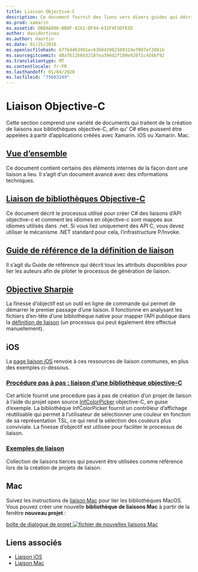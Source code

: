 ```yaml
---
title: Liaison Objective-C
description: Ce document fournit des liens vers divers guides qui décrivent comment C# créer des liaisons au code Objective-C, ce qui permet aux développeurs d’utiliser des bibliothèques prêtes à l’emploi dans les applications Xamarin.
ms.prod: xamarin
ms.assetid: DBBAA086-BB0F-8161-DF44-632F4F5DFE5D
author: davidortinau
ms.author: daortin
ms.date: 01/25/2016
ms.openlocfilehash: b7764d63991ec636043982509319e7097ef2091b
ms.sourcegitcommit: d8af612b6b3218fea396d2f180e92071c4d4bf92
ms.translationtype: MT
ms.contentlocale: fr-FR
ms.lasthandoff: 01/04/2020
ms.locfileid: "75663249"
---
```

# <a name="binding-objective-c"></a>Liaison Objective-C

Cette section comprend une variété de documents qui traitent de la création de liaisons aux bibliothèques objective-C, afin qu' C# elles puissent être appelées à partir d’applications créées avec Xamarin. iOS ou Xamarin. Mac.

## <a name="overviewcross-platformmaciosbindingoverviewmd"></a>[Vue d’ensemble](~/cross-platform/macios/binding/overview.md)

Ce document contient certains des éléments internes de la façon dont une liaison a lieu. Il s’agit d’un document avancé avec des informations techniques.

## <a name="binding-objective-c-librariescross-platformmaciosbindingobjective-c-librariesmd"></a>[Liaison de bibliothèques Objective-C](~/cross-platform/macios/binding/objective-c-libraries.md)

Ce document décrit le processus utilisé pour créer C# des liaisons d’API objective-c et comment les idiomes en objective-c sont mappés aux idiomes utilisés dans .net.
Si vous liez uniquement des API C, vous devez utiliser le mécanisme .NET standard pour cela, l’infrastructure P/Invoke.

## <a name="binding-definition-reference-guidecross-platformmaciosbindingbinding-types-referencemd"></a>[Guide de référence de la définition de liaison](~/cross-platform/macios/binding/binding-types-reference.md)

Il s’agit du Guide de référence qui décrit tous les attributs disponibles pour lier les auteurs afin de piloter le processus de génération de liaison.

## <a name="objective-sharpiecross-platformmaciosbindingobjective-sharpieindexmd"></a>[Objective Sharpie](~/cross-platform/macios/binding/objective-sharpie/index.md)

La finesse d’objectif est un outil en ligne de commande qui permet de démarrer le premier passage d’une liaison. Il fonctionne en analysant les fichiers d’en-tête d’une bibliothèque native pour mapper l’API publique dans la [définition de liaison](~/cross-platform/macios/binding/objective-c-libraries.md) (un processus qui peut également être effectué manuellement).

## <a name="ios"></a>iOS

La [page liaison iOS](~/ios/platform/binding-objective-c/index.md) renvoie à ces ressources de liaison communes, en plus des exemples ci-dessous.

### <a name="walkthrough-binding-an-objective-c-libraryiosplatformbinding-objective-cwalkthroughmd"></a>[Procédure pas à pas : liaison d’une bibliothèque objective-C](~/ios/platform/binding-objective-c/walkthrough.md)

Cet article fournit une procédure pas à pas de création d’un projet de liaison à l’aide du projet open source [InfColorPicker](https://github.com/InfinitApps/InfColorPicker) objective-C, en guise d’exemple. La bibliothèque InfColorPicker fournit un contrôleur d’affichage réutilisable qui permet à l’utilisateur de sélectionner une couleur en fonction de sa représentation TSL, ce qui rend la sélection des couleurs plus conviviale. La finesse d’objectif est utilisée pour faciliter le processus de liaison.

### <a name="binding-sampleshttpsgithubcommonomonotouch-bindings"></a>[Exemples de liaison](https://github.com/mono/monotouch-bindings)

Collection de liaisons tierces qui peuvent être utilisées comme référence lors de la création de projets de liaison.

## <a name="mac"></a>Mac

Suivez les instructions de [liaison Mac](~/mac/platform/binding.md) pour lier les bibliothèques MacOS. Vous pouvez créer une nouvelle **bibliothèque de liaisons Mac** à partir de la fenêtre **nouveau projet** :

[boîte de dialogue de projet ![fichier de nouvelles liaisons Mac](images/new-bindings-library-sml.png)](images/new-bindings-library.png#lightbox)

## <a name="related-links"></a>Liens associés

- [Liaison iOS](~/ios/platform/binding-objective-c/index.md)
- [Liaison Mac](~/mac/platform/binding.md)

